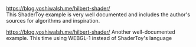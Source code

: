 <https://blog.yoshiwalsh.me/hilbert-shader/>  
This ShaderToy example is very well documented and includes the author's sources for algorithms and inspiration.

<https://blog.yoshiwalsh.me/hilbert-shader/>
Another well-documented example. This time using WEBGL-1 instead of ShaderToy's language
